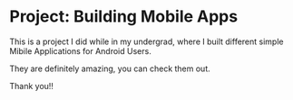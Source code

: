 # Project: Building Mobile Apps 

This is a project I did while in my undergrad, where I built different simple Mibile Applications for Android Users.

They are definitely amazing, you can check them out.

Thank you!!

